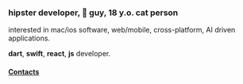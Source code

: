 ### hipster developer, 🍎 guy, 18 y.o. cat person

interested in mac/ios software, web/mobile, cross-platform, AI driven applications.

**dart**, **swift**, **react**, **js** developer.

#### [Contacts](https://t.me/js_flutter_dev)
